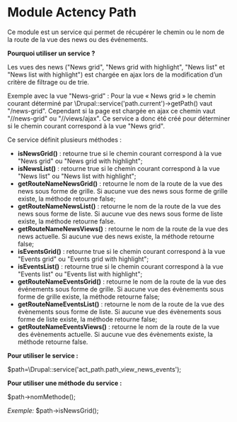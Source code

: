 # Module Actency Path

Ce module est un service  qui permet de récupérer le chemin ou le nom de la route de la vue des news ou des événements.

**Pourquoi utiliser un service ?**

Les vues des news ("News grid", "News grid with highlight", "News list" et "News list with highlight") est chargée en ajax lors de la modification d’un critère de filtrage ou de trie. 

Exemple avec la vue "News-grid" : Pour la vue « News grid » le chemin courant déterminé par \Drupal::service('path.current')->getPath() vaut "/news-grid".
Cependant si la page est chargée en ajax ce chemin vaut "//news-grid" ou "//views/ajax".
Ce service a donc été créé pour déterminer si le chemin courant correspond à la vue "News grid".

Ce service définit plusieurs méthodes :
- **isNewsGrid()** : retourne true si le chemin courant correspond à la vue "News grid" ou "News grid with highlight";
- **isNewsList()** : retourne true si le chemin courant correspond à la vue "News list" ou "News list with highlight";
- **getRouteNameNewsGrid()** : retourne le nom de la route de la vue des news sous forme de grille. Si aucune vue des news sous forme de grille existe, la méthode retourne false;
- **getRouteNameNewsList()** : retourne le nom de la route de la vue des news sous forme de liste. Si aucune vue des news sous forme de liste existe, la méthode retourne false.
- **getRouteNameNewsViews()** : retourne le nom de la route de la vue des news actuelle. Si aucune vue des news existe, la méthode retourne false;
- **isEventsGrid()** : retourne true si le chemin courant correspond à la vue "Events grid" ou "Events grid with highlight";
- **isEventsList()** : retourne true si le chemin courant correspond à la vue "Events list" ou "Events list with highlight";
- **getRouteNameEventsGrid()** : retourne le nom de la route de la vue des événements sous forme de grille. Si aucune vue des évènements sous forme de grille existe, la méthode retourne false;
- **getRouteNameEventsList()** : retourne le nom de la route de la vue des évènements sous forme de liste. Si aucune vue des évènements sous forme de liste existe, la méthode retourne false;
- **getRouteNameEventsViews()** : retourne le nom de la route de la vue des évènements actuelle. Si aucune vue des évènements existe, la méthode retourne false.

**Pour utiliser le service :**

$path=\Drupal::service('act_path.path_view_news_events');

**Pour utiliser une méthode du service :**

$path->nomMethode();

*Exemple:*
$path->isNewsGrid();
